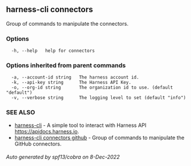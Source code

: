 ## harness-cli connectors

Group of commands to manipulate the connectors.

### Options

```
  -h, --help   help for connectors
```

### Options inherited from parent commands

```
  -a, --account-id string   The harness account id.
  -k, --api-key string      The Harness API Key.
  -o, --org-id string       The organization id to use. (default "default")
  -v, --verbose string      The logging level to set (default "info")
```

### SEE ALSO

* [harness-cli](harness-cli.md)	 - A simple tool to interact with Harness API https://apidocs.harness.io.
* [harness-cli connectors github](harness-cli_connectors_github.md)	 - Group of commands to manipulate the GitHub connectors.

###### Auto generated by spf13/cobra on 8-Dec-2022
